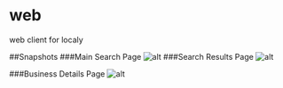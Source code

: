 # web
web client for localy

##Snapshots
###Main Search Page
![alt](https://files.gitter.im/localy/2CeU/screenshot_Sat_Aug_22_08.15.40.png)
###Search Results Page
![alt](https://files.gitter.im/localy/2CeU/screenshot_Sat_Aug_22_08.16.03.png)

###Business Details Page
![alt](https://files.gitter.im/localy/2CeU/screenshot_Sat_Aug_22_08.16.19.png)
